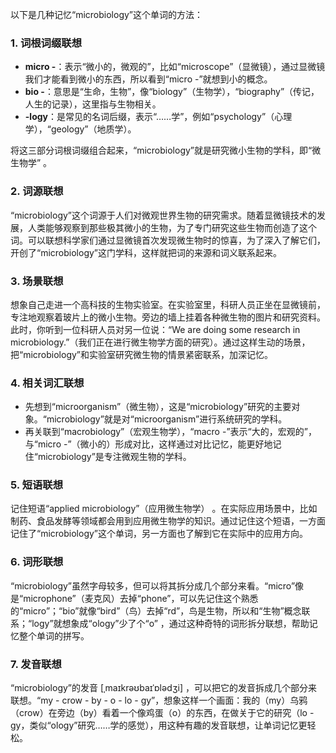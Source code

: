 以下是几种记忆“microbiology”这个单词的方法：

### 1. 词根词缀联想
 - **micro -**：表示“微小的，微观的”，比如“microscope”（显微镜），通过显微镜我们才能看到微小的东西，所以看到“micro -”就想到小的概念。
 - **bio -**：意思是“生命，生物”，像“biology”（生物学），“biography”（传记，人生的记录），这里指与生物相关。
 - **-logy**：是常见的名词后缀，表示“……学”，例如“psychology”（心理学），“geology”（地质学）。

将这三部分词根词缀组合起来，“microbiology”就是研究微小生物的学科，即“微生物学” 。

### 2. 词源联想
“microbiology”这个词源于人们对微观世界生物的研究需求。随着显微镜技术的发展，人类能够观察到那些极其微小的生物，为了专门研究这些生物而创造了这个词。可以联想科学家们通过显微镜首次发现微生物时的惊喜，为了深入了解它们，开创了“microbiology”这门学科，这样就把词的来源和词义联系起来。

### 3. 场景联想
想象自己走进一个高科技的生物实验室。在实验室里，科研人员正坐在显微镜前，专注地观察着玻片上的微小生物。旁边的墙上挂着各种微生物的图片和研究资料。此时，你听到一位科研人员对另一位说：“We are doing some research in microbiology.”（我们正在进行微生物学方面的研究）。通过这样生动的场景，把“microbiology”和实验室研究微生物的情景紧密联系，加深记忆。

### 4. 相关词汇联想
 - 先想到“microorganism”（微生物），这是“microbiology”研究的主要对象。“microbiology”就是对“microorganism”进行系统研究的学科。
 - 再关联到“macrobiology”（宏观生物学），“macro -”表示“大的，宏观的”，与“micro -”（微小的）形成对比，这样通过对比记忆，能更好地记住“microbiology”是专注微观生物的学科。

### 5. 短语联想
记住短语“applied microbiology”（应用微生物学） 。在实际应用场景中，比如制药、食品发酵等领域都会用到应用微生物学的知识。通过记住这个短语，一方面记住了“microbiology”这个单词，另一方面也了解到它在实际中的应用方向。

### 6. 词形联想
“microbiology”虽然字母较多，但可以将其拆分成几个部分来看。“micro”像是“microphone”（麦克风）去掉“phone”，可以先记住这个熟悉的“micro”；“bio”就像“bird”（鸟）去掉“rd”，鸟是生物，所以和“生物”概念联系；“logy”就想象成“ology”少了个“o” ，通过这种奇特的词形拆分联想，帮助记忆整个单词的拼写。

### 7. 发音联想
“microbiology”的发音 [ˌmaɪkrəʊbaɪˈɒlədʒi] ，可以把它的发音拆成几个部分来联想。“my - crow - by - o - lo - gy”，想象这样一个画面：我的（my）乌鸦（crow）在旁边（by）看着一个像鸡蛋（o）的东西，在做关于它的研究（lo - gy，类似“ology”研究……学的感觉），用这种有趣的发音联想，让单词记忆更轻松。 